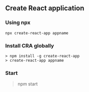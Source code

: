 ## Create React application

### Using npx

`npx create-react-app appname`

### Install CRA globally

```
> npm install -g create-react-app
> create-react-app appname
```

### Start
> npm start
